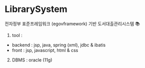 # LibrarySystem 

<p color="blue;"> 전자정부 표준프레임워크 (egovframework) 기반 도서대출관리시스템 📚 </p>

1. tool : 
  * backend : jsp, java, spring (xml), jdbc & ibatis
  * front : jsp, javascript, html & css
2. DBMS : oracle (11g)
